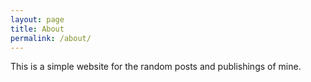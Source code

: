 ```yaml
---
layout: page
title: About
permalink: /about/
---
```


This is a simple website for the random posts and publishings of mine.
